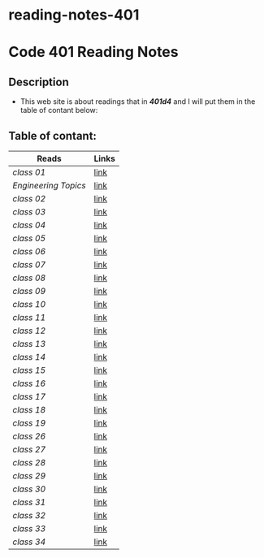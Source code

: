 # reading-notes-401
# Code 401 Reading Notes
## Description
- This web site is about readings that in ***401d4*** and I will put them in the table of contant below:
## Table of contant: 
**Reads**  | **Links**
  -------------  | -------------
  *class 01* | [link](https://hussein66253.github.io/reading-notes-401/class-01)
  *Engineering Topics* | [link](https://hussein66253.github.io/reading-notes-401/engTopics)
  *class 02* | [link](https://hussein66253.github.io/reading-notes-401/class-02)
  *class 03* | [link](https://hussein66253.github.io/reading-notes-401/class-03)
  *class 04* | [link](https://hussein66253.github.io/reading-notes-401/class-04)
  *class 05* | [link](https://hussein66253.github.io/reading-notes-401/class-05)
  *class 06* | [link](https://hussein66253.github.io/reading-notes-401/class-06)
  *class 07* | [link](https://hussein66253.github.io/reading-notes-401/class-07)
  *class 08* | [link](https://hussein66253.github.io/reading-notes-401/class-08)
  *class 09* | [link](https://hussein66253.github.io/reading-notes-401/class-09)
  *class 10* | [link](https://hussein66253.github.io/reading-notes-401/class-10)
  *class 11* | [link](https://hussein66253.github.io/reading-notes-401/class-11)
  *class 12* | [link](https://hussein66253.github.io/reading-notes-401/class-12)
  *class 13* | [link](https://hussein66253.github.io/reading-notes-401/class-13)  
  *class 14* | [link](https://hussein66253.github.io/reading-notes-401/class-14) 
  *class 15* | [link](https://hussein66253.github.io/reading-notes-401/class-15)
  *class 16* | [link](https://hussein66253.github.io/reading-notes-401/class-16)
  *class 17* | [link](https://hussein66253.github.io/reading-notes-401/class-17)
  *class 18* | [link](https://hussein66253.github.io/reading-notes-401/class-18)
  *class 19* | [link](https://hussein66253.github.io/reading-notes-401/class-19)
  *class 26* | [link](https://hussein66253.github.io/reading-notes-401/class-26)
  *class 27* | [link](https://hussein66253.github.io/reading-notes-401/class-27)
  *class 28* | [link](https://hussein66253.github.io/reading-notes-401/class-28)
  *class 29* | [link](https://hussein66253.github.io/reading-notes-401/class-29)
  *class 30* | [link](https://hussein66253.github.io/reading-notes-401/class-30)
  *class 31* | [link](https://hussein66253.github.io/reading-notes-401/class-31)  
  *class 32* | [link](https://hussein66253.github.io/reading-notes-401/class-32)
  *class 33* | [link](https://hussein66253.github.io/reading-notes-401/class-33)
  *class 34* | [link](https://hussein66253.github.io/reading-notes-401/class-34)